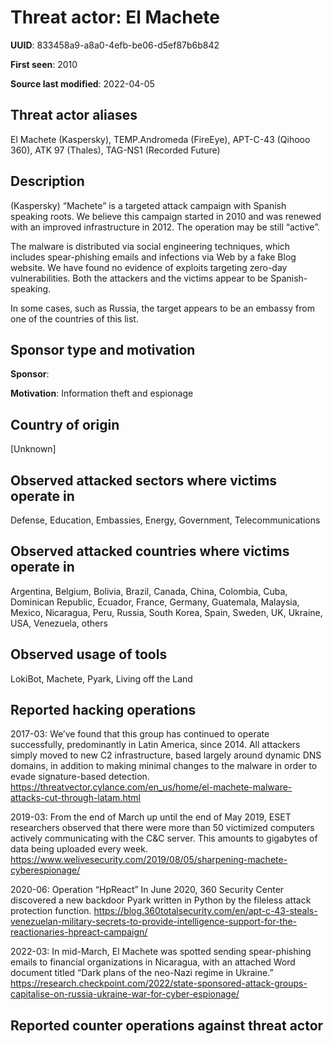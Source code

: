 # Threat actor: El Machete

**UUID**: 833458a9-a8a0-4efb-be06-d5ef87b6b842

**First seen**: 2010

**Source last modified**: 2022-04-05

## Threat actor aliases

El Machete (Kaspersky), TEMP.Andromeda (FireEye), APT-C-43 (Qihooo 360), ATK 97 (Thales), TAG-NS1 (Recorded Future)

## Description

(Kaspersky) “Machete” is a targeted attack campaign with Spanish speaking roots. We believe this campaign started in 2010 and was renewed with an improved infrastructure in 2012. The operation may be still “active”.

The malware is distributed via social engineering techniques, which includes spear-phishing emails and infections via Web by a fake Blog website. We have found no evidence of exploits targeting zero-day vulnerabilities. Both the attackers and the victims appear to be Spanish-speaking.

In some cases, such as Russia, the target appears to be an embassy from one of the countries of this list.

## Sponsor type and motivation

**Sponsor**: 

**Motivation**: Information theft and espionage


## Country of origin

[Unknown]

## Observed attacked sectors where victims operate in

Defense, Education, Embassies, Energy, Government, Telecommunications

## Observed attacked countries where victims operate in

Argentina, Belgium, Bolivia, Brazil, Canada, China, Colombia, Cuba, Dominican Republic, Ecuador, France, Germany, Guatemala, Malaysia, Mexico, Nicaragua, Peru, Russia, South Korea, Spain, Sweden, UK, Ukraine, USA, Venezuela, others

## Observed usage of tools

LokiBot, Machete, Pyark, Living off the Land

## Reported hacking operations

2017-03: We’ve found that this group has continued to operate successfully, predominantly in Latin America, since 2014. All attackers simply moved to new C2 infrastructure, based largely around dynamic DNS domains, in addition to making minimal changes to the malware in order to evade signature-based detection.
https://threatvector.cylance.com/en_us/home/el-machete-malware-attacks-cut-through-latam.html

2019-03: From the end of March up until the end of May 2019, ESET researchers observed that there were more than 50 victimized computers actively communicating with the C&C server. This amounts to gigabytes of data being uploaded every week.
https://www.welivesecurity.com/2019/08/05/sharpening-machete-cyberespionage/

2020-06: Operation “HpReact”
In June 2020, 360 Security Center discovered a new backdoor Pyark written in Python by the fileless attack protection function.
https://blog.360totalsecurity.com/en/apt-c-43-steals-venezuelan-military-secrets-to-provide-intelligence-support-for-the-reactionaries-hpreact-campaign/

2022-03: In mid-March, El Machete was spotted sending spear-phishing emails to financial organizations in Nicaragua, with an attached Word document titled “Dark plans of the neo-Nazi regime in Ukraine.”
https://research.checkpoint.com/2022/state-sponsored-attack-groups-capitalise-on-russia-ukraine-war-for-cyber-espionage/

## Reported counter operations against threat actor





